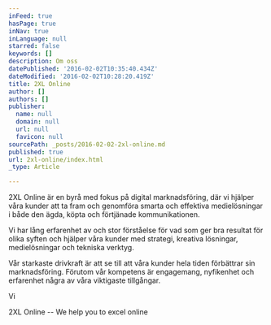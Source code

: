 ```yaml
---
inFeed: true
hasPage: true
inNav: true
inLanguage: null
starred: false
keywords: []
description: Om oss
datePublished: '2016-02-02T10:35:40.434Z'
dateModified: '2016-02-02T10:28:20.419Z'
title: 2XL Online
author: []
authors: []
publisher:
  name: null
  domain: null
  url: null
  favicon: null
sourcePath: _posts/2016-02-02-2xl-online.md
published: true
url: 2xl-online/index.html
_type: Article

---
```

2XL Online är en byrå med fokus på digital marknadsföring, där vi hjälper våra kunder att ta fram och genomföra smarta och effektiva medielösningar i både den ägda, köpta och förtjänade kommunikationen. 

Vi har lång erfarenhet av och stor förståelse för vad som ger bra resultat för olika syften och hjälper våra kunder med strategi, kreativa lösningar, medielösningar och tekniska verktyg.

Vår starkaste drivkraft är att se till att våra kunder hela tiden förbättrar sin marknadsföring. Förutom vår kompetens är engagemang, nyfikenhet och erfarenhet några av våra viktigaste tillgångar. 

Vi 

2XL Online -- We help you to excel online